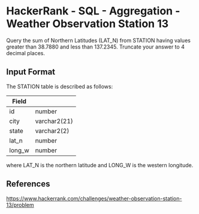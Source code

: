 # HackerRank - SQL - Aggregation - Weather Observation Station 13

Query the sum of Northern Latitudes (LAT_N) from STATION having values greater than 38.7880 and less than 137.2345. 
Truncate your answer to 4 decimal places.


## Input Format
The STATION table is described as follows:

| Field  |               |
|--------|---------------|
| id     | number        |
| city   | varchar2(21)  |
| state  | varchar2(2)   |
| lat_n  | number        |
| long_w | number        |

where LAT_N is the northern latitude and LONG_W is the western longitude.


## References
https://www.hackerrank.com/challenges/weather-observation-station-13/problem
